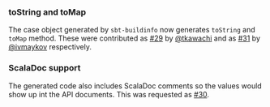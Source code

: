   [@tkawachi]: https://github.com/tkawachi
  [@ivmaykov]: https://github.com/ivmaykov
  [29]: https://github.com/sbt/sbt-buildinfo/pull/29
  [30]: https://github.com/sbt/sbt-buildinfo/issues/30
  [31]: https://github.com/sbt/sbt-buildinfo/pull/31

### toString and toMap

The case object generated by `sbt-buildinfo` now generates `toString` and `toMap` method. These were contributed as [#29][29] by [@tkawachi][@tkawachi] and as [#31][31] by [@ivmaykov][@ivmaykov] respectively.

### ScalaDoc support

The generated code also includes ScalaDoc comments so the values would show up int the API documents. This was requested as [#30][30].
